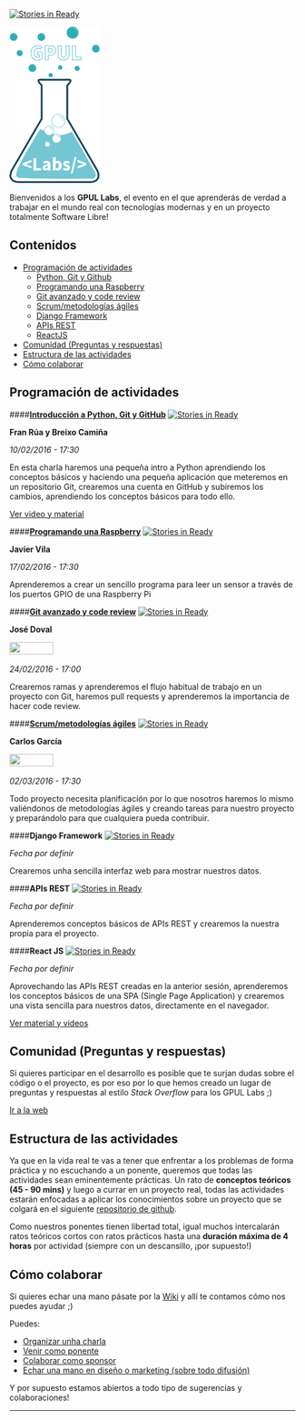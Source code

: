 [![Stories in Ready](https://badge.waffle.io/gpul-labs/roadmap.png?label=ready&title=Ready)](https://waffle.io/gpul-labs/roadmap)

<img src="img/logo-labs.png" height="275" width="159" >

Bienvenidos a los **GPUL Labs**, el evento en el que aprenderás de verdad a trabajar en el mundo real con tecnologías modernas y en un proyecto totalmente Software Libre!

## Contenidos
* [Programación de actividades](#actividades)
  * [Python, Git y Github](#semana0)
  * [Programando una Raspberry](#semana1)
  * [Git avanzado y code review](#semana2)
  * [Scrum/metodologías ágiles](#semana3)
  * [Django Framework](#semana4)
  * [APIs REST](#semana5)
  * [ReactJS](#semana6)
* [Comunidad (Preguntas y respuestas)](#comunidad)
* [Estructura de las actividades](#estructura)
* [Cómo colaborar](#colaborar)

## <a name="actividades">Programación de actividades</a>

####<a name="semana0">**[Introducción a Python, Git y GitHub](https://www.gpul.org/indico/conferenceDisplay.py?confId=28)**</a>
[![Stories in Ready](https://img.shields.io/badge/status-confirmada-green.svg)]()

**Fran Rúa y Breixo Camiña**

*10/02/2016 - 17:30*

En esta charla haremos una pequeña intro a Python aprendiendo los conceptos básicos y haciendo una pequeña aplicación que meteremos en un repositorio Git, crearemos una cuenta en GitHub y subiremos los cambios, aprendiendo los conceptos básicos para todo ello.

[Ver video y material](https://github.com/gpul-labs/roadmap/wiki/Material-de-actividades)

####<a name="semana1">**[Programando una Raspberry](https://www.gpul.org/indico/conferenceDisplay.py?confId=29)**</a>
[![Stories in Ready](https://img.shields.io/badge/status-confirmada-green.svg)]()

**Javier Vila**

*17/02/2016 - 17:30*

Aprenderemos a crear un sencillo programa para leer un sensor a través de los puertos GPIO de una Raspberry Pi

####<a name="semana2">**[Git avanzado y code review](https://www.gpul.org/indico/conferenceDisplay.py?confId=30)**</a>
[![Stories in Ready](https://img.shields.io/badge/status-confirmada-green.svg)]()

**José Doval**

<img src="https://raw.githubusercontent.com/gpul-labs/roadmap/master/img/partners/setpay.png" width="77px" height="22px" />

*24/02/2016 - 17:00*

Crearemos ramas y aprenderemos el flujo habitual de trabajo en un proyecto con Git, haremos pull requests y aprenderemos la importancia de hacer code review.

####<a name="semana3">**[Scrum/metodologías ágiles](https://www.gpul.org/indico/conferenceDisplay.py?confId=31)**</a>
[![Stories in Ready](https://img.shields.io/badge/status-confirmada-green.svg)]()

**Carlos García**

<img src="https://raw.githubusercontent.com/gpul-labs/roadmap/master/img/partners/agilegalicia.jpg" width="77px" height="22px" />


*02/03/2016 - 17:30*

Todo proyecto necesita planificación por lo que nosotros haremos lo mismo valiéndonos de metodologías ágiles y creando tareas para nuestro proyecto y preparándolo para que cualquiera pueda contribuir.

####<a name="semana4">**Django Framework**</a>
[![Stories in Ready](https://img.shields.io/badge/status-sin%20ponente-red.svg)]()

*Fecha por definir*

Crearemos unha sencilla interfaz web para mostrar nuestros datos.

####<a name="semana5">**APIs REST**</a>
[![Stories in Ready](https://img.shields.io/badge/status-pendiente%20de%20ponente-yellow.svg)]()

*Fecha por definir*

Aprenderemos conceptos básicos de APIs REST y crearemos la nuestra propia para el proyecto.

####<a name="semana6">**React JS**</a>
[![Stories in Ready](https://img.shields.io/badge/status-pendiente%20de%20ponente-yellow.svg)]()

*Fecha por definir*

Aprovechando las APIs REST creadas en la anterior sesión, aprenderemos los conceptos básicos de una SPA (Single Page Application) y crearemos una vista sencilla para nuestros datos, directamente en el navegador.


[Ver material y videos](https://github.com/gpul-labs/roadmap/wiki/Material-de-actividades)

## <a name="comunidad">Comunidad (Preguntas y respuestas)</a>
Si quieres participar en el desarrollo es posible que te surjan dudas sobre el código o el proyecto, es por eso por lo que hemos creado un lugar de preguntas y respuestas al estilo *Stack Overflow* para los GPUL Labs ;)

[Ir a la web](https://forums.gpul.org/)

## <a name="estructura">Estructura de las actividades</a>
Ya que en la vida real te vas a tener que enfrentar a los problemas de forma práctica y no escuchando a un ponente, queremos que todas las actividades sean eminentemente prácticas.
Un rato de **conceptos teóricos (45 - 90 mins)** y luego a currar en un proyecto real, todas las actividades estarán enfocadas a aplicar los conocimientos sobre un proyecto que se colgará en el siguiente [repositorio de github](https://github.com/gpul-labs). 

Como nuestros ponentes tienen libertad total, igual muchos intercalarán ratos teóricos cortos con ratos prácticos hasta una **duración máxima de 4 horas** por actividad (siempre con un descansillo, ¡por supuesto!)

## <a name="colaborar">Cómo colaborar</a>
Si quieres echar una mano pásate por la [Wiki](https://github.com/gpul-labs/roadmap/wiki) y allí te contamos cómo nos puedes ayudar ;)

Puedes:
- [Organizar unha charla](https://github.com/gpul-labs/roadmap/wiki/Organizar-una-charla)
- [Venir como ponente](https://github.com/gpul-labs/roadmap/wiki/Venir-como-ponente)
- [Colaborar como sponsor](https://github.com/gpul-labs/roadmap/wiki/Ser-sponsor)
- [Echar una mano en diseño o marketing (sobre todo difusión)](https://github.com/gpul-labs/roadmap/wiki/Dise%C3%B1o-y-marketing)

Y por supuesto estamos abiertos a todo tipo de sugerencias y colaboraciones!

----------

